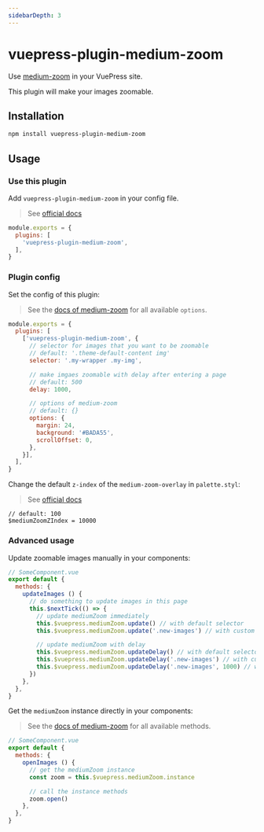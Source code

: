 ```yaml
---
sidebarDepth: 3
---
```


# vuepress-plugin-medium-zoom <GitHubLink repo="vuepress/vuepress-plugin-medium-zoom"/>

Use [medium-zoom](https://github.com/francoischalifour/medium-zoom) in your VuePress site.

This plugin will make your images zoomable.

## Installation

```sh
npm install vuepress-plugin-medium-zoom
```

## Usage

### Use this plugin

Add `vuepress-plugin-medium-zoom` in your config file.

> See [official docs](https://v1.vuepress.vuejs.org/plugin/using-a-plugin.html)

```js
module.exports = {
  plugins: [
    'vuepress-plugin-medium-zoom',
  ],
}
```

### Plugin config

Set the config of this plugin:

> See the [docs of medium-zoom](https://github.com/francoischalifour/medium-zoom#options) for all available `options`.

```js
module.exports = {
  plugins: [
    ['vuepress-plugin-medium-zoom', {
      // selector for images that you want to be zoomable
      // default: '.theme-default-content img'
      selector: '.my-wrapper .my-img',

      // make imgaes zoomable with delay after entering a page
      // default: 500
      delay: 1000,

      // options of medium-zoom
      // default: {}
      options: {
        margin: 24,
        background: '#BADA55',
        scrollOffset: 0,
      },
    }],
  ],
}
```

Change the default `z-index` of the `medium-zoom-overlay` in `palette.styl`:

> See [official docs](https://v1.vuepress.vuejs.org/config/#palette-styl)

```stylus
// default: 100
$mediumZoomZIndex = 10000
```

### Advanced usage

Update zoomable images manually in your components:

```js
// SomeComponent.vue
export default {
  methods: {
    updateImages () {
      // do something to update images in this page
      this.$nextTick(() => {
        // update mediumZoom immediately
        this.$vuepress.mediumZoom.update() // with default selector
        this.$vuepress.mediumZoom.update('.new-images') // with custom selector

        // update mediumZoom with delay
        this.$vuepress.mediumZoom.updateDelay() // with default selector and delay
        this.$vuepress.mediumZoom.updateDelay('.new-images') // with custom selector and default delay
        this.$vuepress.mediumZoom.updateDelay('.new-images', 1000) // with custom selector and delay
      })
    },
  },
}
```

Get the `mediumZoom` instance directly in your components:

> See the [docs of medium-zoom](https://github.com/francoischalifour/medium-zoom#methods) for all available methods.

```js
// SomeComponent.vue
export default {
  methods: {
    openImages () {
      // get the mediumZoom instance
      const zoom = this.$vuepress.mediumZoom.instance

      // call the instance methods
      zoom.open()
    },
  },
}
```
